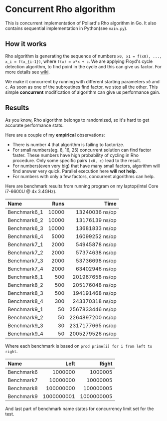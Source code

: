 # Concurrent Rho algorithm

This is concurrent implementation of Pollard's Rho algorithm in Go. It also contains
sequential implementation in Python(see `main.py`).

## How it works

Rho algorithm is generating the sequence of numbers `x0, x1 = f(x0), ..., x_i = f(x_{i-1})`,
where `f(x) = x*x + c`.
We are applying Floyd's cycle detection algorithm, to find point in the cycle and this can give 
us factor. For more details see [wiki](https://en.wikipedia.org/wiki/Pollard%27s_rho_algorithm).

We make it concurrent by running with different starting parameters `x0` and `c`. As soon as one of the
subroutines find factor, we stop all the other. This simple **concurrent** modification of algorithm can
give us performance gain.

## Results

As you know, Rho algorithm belongs to randomized, so it's hard to get accurate performance stats.

Here are a couple of my **empirical** observations:

* There is number 4 that algorithm is failing to factorize.
* For small numbers(eg. 8, 16, 25) concurrent solution can find factor faster.
  These numbers have high probability of cycling in Rho procedure. Only some specific pairs `(x0, c)`
  lead to the result.
* For numbers(even very big) that have many small factors, algorithm will find answer very quick.
  Parallel execution here **will not help**.
* For numbers with only a few factors, concurrent algorithms can help.


Here are benchmark results from running program on my laptop(Intel Core i7-6600U @ 4x 3.4GHz).

| Name              |       Runs |                Time |
|:------------------|-----------:|--------------------:|
| Benchmark6\_1     |      10000 |      13240036 ns/op |
| Benchmark6\_2     |      10000 |      13176139 ns/op |
| Benchmark6\_3     |      10000 |      13681833 ns/op |
| Benchmark6\_4     |       5000 |      16099252 ns/op |
| Benchmark7\_1     |       2000 |      54945878 ns/op |
| Benchmark7\_2     |       2000 |      57374638 ns/op |
| Benchmark7\_3     |       2000 |      53736698 ns/op |
| Benchmark7\_4     |       2000 |      63402946 ns/op |
| Benchmark8\_1     |        500 |     201967658 ns/op |
| Benchmark8\_2     |        500 |     205176048 ns/op |
| Benchmark8\_3     |        500 |     194191468 ns/op |
| Benchmark8\_4     |        300 |     243370318 ns/op |
| Benchmark9\_1     |         50 |    2567833446 ns/op |
| Benchmark9\_2     |         50 |    2264897200 ns/op |
| Benchmark9\_3     |         30 |    2317177665 ns/op |
| Benchmark9\_4     |         50 |    2005279526 ns/op |

Where each benchmark is based on `prod prime[i] for i from left to right`.

| Name           |       Left |      Right |
|:---------------|-----------:|-----------:|
| Benchmark6     |    1000000 |    1000005 |
| Benchmark7     |   10000000 |   10000005 |
| Benchmark8     |  100000000 |  100000005 |
| Benchmark9     | 1000000001 | 1000000005 |

And last part of benchmark name states for concurrency limit set for the test.
